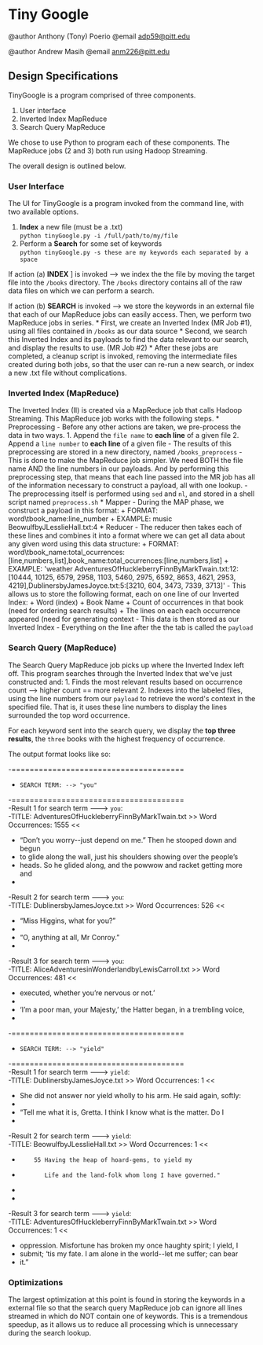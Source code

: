 # Tiny Google

@author Anthony (Tony) Poerio @email adp59@pitt.edu

@author Andrew Masih @email anm226@pitt.edu

## Design Specifications
TinyGoogle is a program comprised of three components.
  1.  User interface  
  2.  Inverted Index MapReduce  
  3.  Search Query MapReduce   
    
We chose to use Python to program each of these components. The MapReduce jobs (2 and 3) both run using Hadoop Streaming.

The overall design is outlined below.

### User Interface
The UI for TinyGoogle is a program invoked from the command line, with two available options.  
  1. **Index** a new file (must be a .txt)  
  `python tinyGoogle.py -i /full/path/to/my/file`
  2.  Perform a **Search** for some set of keywords  
   `python tinyGoogle.py -s these are my keywords each separated by a space`

If action (a) **INDEX** ] is invoked --> we index the the file by moving the target file into the `/books` directory. The `/books` directory contains all of the raw data files on which we can perform a search.

If action (b) **SEARCH** is invoked --> we store the keywords in an external file that each of our MapReduce jobs can easily access. Then, we perform two MapReduce jobs in series.
    * First, we create an Inverted Index (MR Job #1), using all files contained in `/books` as our data source
    * Second, we search this Inverted Index and its payloads to find the data relevant to our search, and display the results to use. (MR Job #2)
    * After these jobs are completed, a cleanup script is invoked, removing the intermediate files created during both jobs, so that the user can re-run a new search, or index a new .txt file without complications.

### Inverted Index (MapReduce)
The Inverted Index (II) is created via a MapReduce job that calls Hadoop Streaming. This MapReduce job works with the following steps.
    * Preprocessing
        - Before any other actions are taken, we pre-process the data in two ways.
            1.  Append the `file name` to **each line** of a given file
            2.  Append a `line number` to **each line** of a given file
        - The results of this preprocessing are stored in a new directory, named `/books_preprocess`
        - This is done to make the MapReduce job simpler. We need BOTH the file name AND the line numbers in our payloads. And by performing this preprocessing step, that means that each line passed into the MR job has all of the information necessary to construct a payload, all with one lookup. 
        - The preprocessing itself is performed using `sed` and `nl`, and stored in a shell script named `preprocess.sh`
     * Mapper
        - During the MAP phase, we construct a payload in this format:
            + FORMAT:    word\tbook_name:line_number
            + EXAMPLE:   music   BeowulfbyJLesslieHall.txt:4
     * Reducer
        - The reducer then takes each of these lines and combines it into a format where we can get all data about any given word using this data structure:
            + FORMAT:    word\tbook_name:total_ocurrences:[line,numbers,list],book_name:total_ocurrences:[line,numbers,list]
            + EXAMPLE:   'weather	AdventuresOfHuckleberryFinnByMarkTwain.txt:12:[10444, 10125, 6579, 2958, 1103, 5460, 2975, 6592, 8653, 4621, 2953, 4219],DublinersbyJamesJoyce.txt:5:[3210, 604, 3473, 7339, 3713]'
        - This allows us to store the following format, each on one line of our Inverted Index:
            + Word (index)
            + Book Name
            + Count of occurrences in that book  (need for ordering search results)
            + The lines on each each occurrence appeared  (need for generating context
        - This data is then stored as our Inverted Index
        - Everything on the line after the the tab is called the `payload`

### Search Query (MapReduce)
The Search Query MapReduce job picks up where the Inverted Index left off. This program searches through the Inverted Index that we've just constructed and:
    1.  Finds the most relevant results based on occurrence count --> higher count == more relevant
    2.  Indexes into the labeled files, using the line numbers from our `payload` to retrieve the word's context in the specified file. That is, it uses these line numbers to display the lines surrounded the top word occurrence. 

For each keyword sent into the search query, we display the **top three results**, the `three` books with the highest frequency of occurrence. 

The output format looks like so: 


 -======================================	
 -     SEARCH TERM: --> "you"	
 -======================================	
 -Result 1 for search term ---> `you`:	
 -TITLE: AdventuresOfHuckleberryFinnByMarkTwain.txt	 >> Word Occurrences: 1555 << 
 -	“Don’t you worry--just depend on me.”  Then he stooped down and begun
 -	to glide along the wall, just his shoulders showing over the people’s
 -	heads.  So he glided along, and the powwow and racket getting more and
 -	
 -Result 2 for search term ---> `you`:	
 -TITLE: DublinersbyJamesJoyce.txt	 >> Word Occurrences: 526 << 
 -	“Miss Higgins, what for you?”
 -	
 -	“O, anything at all, Mr Conroy.”
 -	
 -Result 3 for search term ---> `you`:	
 -TITLE: AliceAdventuresinWonderlandbyLewisCarroll.txt	 >> Word Occurrences: 481 << 
 -	executed, whether you’re nervous or not.’
 -	
 -	‘I’m a poor man, your Majesty,’ the Hatter began, in a trembling voice,
 -	
 -======================================	
 -     SEARCH TERM: --> "yield"	
 -======================================	
 -Result 1 for search term ---> `yield`:	
 -TITLE: DublinersbyJamesJoyce.txt	 >> Word Occurrences: 1 << 
 -	She did not answer nor yield wholly to his arm. He said again, softly:
 -	
 -	“Tell me what it is, Gretta. I think I know what is the matter. Do I
 -	
 -Result 2 for search term ---> `yield`:	
 -TITLE: BeowulfbyJLesslieHall.txt	 >> Word Occurrences: 1 << 
 -	       55 Having the heap of hoard-gems, to yield my
 -	          Life and the land-folk whom long I have governed."
 -	
 -	
 -Result 3 for search term ---> `yield`:	
 -TITLE: AdventuresOfHuckleberryFinnByMarkTwain.txt	 >> Word Occurrences: 1 << 
 -	oppression.  Misfortune has broken my once haughty spirit; I yield, I
 -	submit; ‘tis my fate.  I am alone in the world--let me suffer; can bear
 -	it.”

### Optimizations
The largest optimization at this point is found in storing the keywords in a external file so that the search query MapReduce job can ignore all lines streamed in which do NOT contain one of keywords. This is a tremendous speedup, as it allows us to reduce all processing which is unnecessary during the search lookup. 
